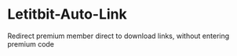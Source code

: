 # Letitbit-Auto-Link
Redirect premium member direct to download links, without entering premium code
